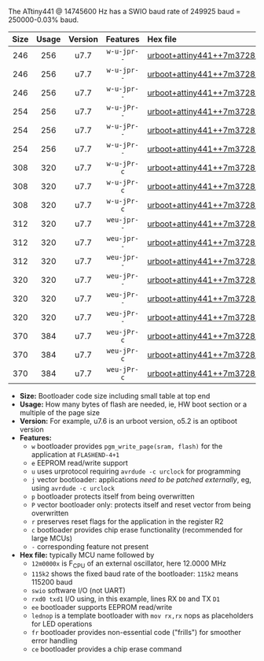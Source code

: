 The ATtiny441 @ 14745600 Hz has a SWIO baud rate of 249925 baud = 250000-0.03% baud.

|Size|Usage|Version|Features|Hex file|
|:-:|:-:|:-:|:-:|:--|
|246|256|u7.7|`w-u-jpr--`|[urboot+attiny441++7m3728x++125k0_swio_rxa2_txa1_lednop.hex](https://raw.githubusercontent.com/stefanrueger/urboot.hex/main/mcus/attiny441/external_oscillator/fcpu++7m3728_Hz/br++125k0_bps/urboot+attiny441++7m3728x++125k0_swio_rxa2_txa1_lednop.hex)|
|246|256|u7.7|`w-u-jpr--`|[urboot+attiny441++7m3728x++125k0_swio_rxa4_txa5_lednop.hex](https://raw.githubusercontent.com/stefanrueger/urboot.hex/main/mcus/attiny441/external_oscillator/fcpu++7m3728_Hz/br++125k0_bps/urboot+attiny441++7m3728x++125k0_swio_rxa4_txa5_lednop.hex)|
|246|256|u7.7|`w-u-jpr--`|[urboot+attiny441++7m3728x++125k0_swio_rxb2_txa7_lednop.hex](https://raw.githubusercontent.com/stefanrueger/urboot.hex/main/mcus/attiny441/external_oscillator/fcpu++7m3728_Hz/br++125k0_bps/urboot+attiny441++7m3728x++125k0_swio_rxb2_txa7_lednop.hex)|
|254|256|u7.7|`w-u-jPr--`|[urboot+attiny441++7m3728x++125k0_swio_rxa2_txa1.hex](https://raw.githubusercontent.com/stefanrueger/urboot.hex/main/mcus/attiny441/external_oscillator/fcpu++7m3728_Hz/br++125k0_bps/urboot+attiny441++7m3728x++125k0_swio_rxa2_txa1.hex)|
|254|256|u7.7|`w-u-jPr--`|[urboot+attiny441++7m3728x++125k0_swio_rxa4_txa5.hex](https://raw.githubusercontent.com/stefanrueger/urboot.hex/main/mcus/attiny441/external_oscillator/fcpu++7m3728_Hz/br++125k0_bps/urboot+attiny441++7m3728x++125k0_swio_rxa4_txa5.hex)|
|254|256|u7.7|`w-u-jPr--`|[urboot+attiny441++7m3728x++125k0_swio_rxb2_txa7.hex](https://raw.githubusercontent.com/stefanrueger/urboot.hex/main/mcus/attiny441/external_oscillator/fcpu++7m3728_Hz/br++125k0_bps/urboot+attiny441++7m3728x++125k0_swio_rxb2_txa7.hex)|
|308|320|u7.7|`w-u-jPr-c`|[urboot+attiny441++7m3728x++125k0_swio_rxa2_txa1_lednop_fr_ce.hex](https://raw.githubusercontent.com/stefanrueger/urboot.hex/main/mcus/attiny441/external_oscillator/fcpu++7m3728_Hz/br++125k0_bps/urboot+attiny441++7m3728x++125k0_swio_rxa2_txa1_lednop_fr_ce.hex)|
|308|320|u7.7|`w-u-jPr-c`|[urboot+attiny441++7m3728x++125k0_swio_rxa4_txa5_lednop_fr_ce.hex](https://raw.githubusercontent.com/stefanrueger/urboot.hex/main/mcus/attiny441/external_oscillator/fcpu++7m3728_Hz/br++125k0_bps/urboot+attiny441++7m3728x++125k0_swio_rxa4_txa5_lednop_fr_ce.hex)|
|308|320|u7.7|`w-u-jPr-c`|[urboot+attiny441++7m3728x++125k0_swio_rxb2_txa7_lednop_fr_ce.hex](https://raw.githubusercontent.com/stefanrueger/urboot.hex/main/mcus/attiny441/external_oscillator/fcpu++7m3728_Hz/br++125k0_bps/urboot+attiny441++7m3728x++125k0_swio_rxb2_txa7_lednop_fr_ce.hex)|
|312|320|u7.7|`weu-jpr--`|[urboot+attiny441++7m3728x++125k0_swio_rxa2_txa1_ee_lednop.hex](https://raw.githubusercontent.com/stefanrueger/urboot.hex/main/mcus/attiny441/external_oscillator/fcpu++7m3728_Hz/br++125k0_bps/urboot+attiny441++7m3728x++125k0_swio_rxa2_txa1_ee_lednop.hex)|
|312|320|u7.7|`weu-jpr--`|[urboot+attiny441++7m3728x++125k0_swio_rxa4_txa5_ee_lednop.hex](https://raw.githubusercontent.com/stefanrueger/urboot.hex/main/mcus/attiny441/external_oscillator/fcpu++7m3728_Hz/br++125k0_bps/urboot+attiny441++7m3728x++125k0_swio_rxa4_txa5_ee_lednop.hex)|
|312|320|u7.7|`weu-jpr--`|[urboot+attiny441++7m3728x++125k0_swio_rxb2_txa7_ee_lednop.hex](https://raw.githubusercontent.com/stefanrueger/urboot.hex/main/mcus/attiny441/external_oscillator/fcpu++7m3728_Hz/br++125k0_bps/urboot+attiny441++7m3728x++125k0_swio_rxb2_txa7_ee_lednop.hex)|
|320|320|u7.7|`weu-jPr--`|[urboot+attiny441++7m3728x++125k0_swio_rxa2_txa1_ee.hex](https://raw.githubusercontent.com/stefanrueger/urboot.hex/main/mcus/attiny441/external_oscillator/fcpu++7m3728_Hz/br++125k0_bps/urboot+attiny441++7m3728x++125k0_swio_rxa2_txa1_ee.hex)|
|320|320|u7.7|`weu-jPr--`|[urboot+attiny441++7m3728x++125k0_swio_rxa4_txa5_ee.hex](https://raw.githubusercontent.com/stefanrueger/urboot.hex/main/mcus/attiny441/external_oscillator/fcpu++7m3728_Hz/br++125k0_bps/urboot+attiny441++7m3728x++125k0_swio_rxa4_txa5_ee.hex)|
|320|320|u7.7|`weu-jPr--`|[urboot+attiny441++7m3728x++125k0_swio_rxb2_txa7_ee.hex](https://raw.githubusercontent.com/stefanrueger/urboot.hex/main/mcus/attiny441/external_oscillator/fcpu++7m3728_Hz/br++125k0_bps/urboot+attiny441++7m3728x++125k0_swio_rxb2_txa7_ee.hex)|
|370|384|u7.7|`weu-jPr-c`|[urboot+attiny441++7m3728x++125k0_swio_rxa2_txa1_ee_lednop_fr_ce.hex](https://raw.githubusercontent.com/stefanrueger/urboot.hex/main/mcus/attiny441/external_oscillator/fcpu++7m3728_Hz/br++125k0_bps/urboot+attiny441++7m3728x++125k0_swio_rxa2_txa1_ee_lednop_fr_ce.hex)|
|370|384|u7.7|`weu-jPr-c`|[urboot+attiny441++7m3728x++125k0_swio_rxa4_txa5_ee_lednop_fr_ce.hex](https://raw.githubusercontent.com/stefanrueger/urboot.hex/main/mcus/attiny441/external_oscillator/fcpu++7m3728_Hz/br++125k0_bps/urboot+attiny441++7m3728x++125k0_swio_rxa4_txa5_ee_lednop_fr_ce.hex)|
|370|384|u7.7|`weu-jPr-c`|[urboot+attiny441++7m3728x++125k0_swio_rxb2_txa7_ee_lednop_fr_ce.hex](https://raw.githubusercontent.com/stefanrueger/urboot.hex/main/mcus/attiny441/external_oscillator/fcpu++7m3728_Hz/br++125k0_bps/urboot+attiny441++7m3728x++125k0_swio_rxb2_txa7_ee_lednop_fr_ce.hex)|

- **Size:** Bootloader code size including small table at top end
- **Usage:** How many bytes of flash are needed, ie, HW boot section or a multiple of the page size
- **Version:** For example, u7.6 is an urboot version, o5.2 is an optiboot version
- **Features:**
  + `w` bootloader provides `pgm_write_page(sram, flash)` for the application at `FLASHEND-4+1`
  + `e` EEPROM read/write support
  + `u` uses urprotocol requiring `avrdude -c urclock` for programming
  + `j` vector bootloader: applications *need to be patched externally*, eg, using `avrdude -c urclock`
  + `p` bootloader protects itself from being overwritten
  + `P` vector bootloader only: protects itself and reset vector from being overwritten
  + `r` preserves reset flags for the application in the register R2
  + `c` bootloader provides chip erase functionality (recommended for large MCUs)
  + `-` corresponding feature not present
- **Hex file:** typically MCU name followed by
  + `12m0000x` is F<sub>CPU</sub> of an external oscillator, here 12.0000 MHz
  + `115k2` shows the fixed baud rate of the bootloader: `115k2` means 115200 baud
  + `swio` software I/O (not UART)
  + `rxd0 txd1` I/O using, in this example, lines RX `D0` and TX `D1`
  + `ee` bootloader supports EEPROM read/write
  + `lednop` is a template bootloader with `mov rx,rx` nops as placeholders for LED operations
  + `fr` bootloader provides non-essential code ("frills") for smoother error handling
  + `ce` bootloader provides a chip erase command
